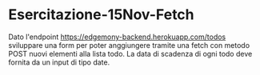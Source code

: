 # Esercitazione-15Nov-Fetch 

Dato l'endpoint https://edgemony-backend.herokuapp.com/todos sviluppare una form per poter anggiungere tramite una fetch con metodo POST nuovi elementi alla lista todo. La data di scadenza di ogni todo deve fornita da un input di tipo date.